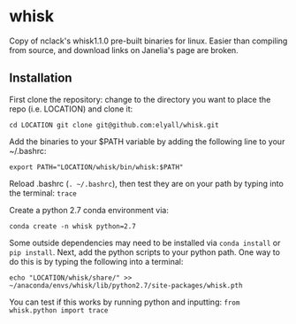 # whisk
Copy of nclack's whisk1.1.0 pre-built binaries for linux. Easier than compiling from source, and download links on Janelia's page are broken.

## Installation

First clone the repository: change to the directory you want to place the repo (i.e. LOCATION) and clone it:

`cd LOCATION
git clone git@github.com:elyall/whisk.git`

Add the binaries to your $PATH variable by adding the following line to your ~/.bashrc:
 
`export PATH="LOCATION/whisk/bin/whisk:$PATH"`

Reload .bashrc (`. ~/.bashrc`), then test they are on your path by typing into the terminal: `trace`

Create a python 2.7 conda environment via:

`conda create -n whisk python=2.7`
  
Some outside dependencies may need to be installed via `conda install` or `pip install`. Next, add the python scripts to your python path. One way to do this is by typing the following into a terminal:

`echo "LOCATION/whisk/share/" >> ~/anaconda/envs/whisk/lib/python2.7/site-packages/whisk.pth`
  
You can test if this works by running python and inputting: `from whisk.python import trace`
